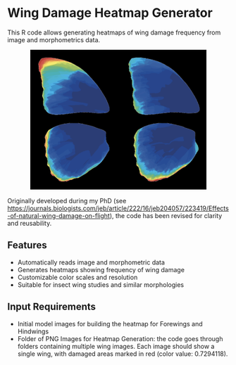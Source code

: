 # Wing Damage Heatmap Generator

This R code allows generating heatmaps of wing damage frequency from image and morphometrics data.

<p align="center">
  <img src="images/heatmap_example.png" alt="Wing Damage Heatmap" width="400"/>
</p>

Originally developed during my PhD (see https://journals.biologists.com/jeb/article/222/16/jeb204057/223419/Effects-of-natural-wing-damage-on-flight),
the code has been revised for clarity and reusability.

## Features

- Automatically reads image and morphometric data
- Generates heatmaps showing frequency of wing damage
- Customizable color scales and resolution
- Suitable for insect wing studies and similar morphologies

## Input Requirements

- Initial model images for building the heatmap for Forewings and Hindwings
- Folder of PNG Images for Heatmap Generation: the code goes through folders containing multiple wing images. Each image should show a single wing, with damaged areas marked in red (color value: 0.7294118).
